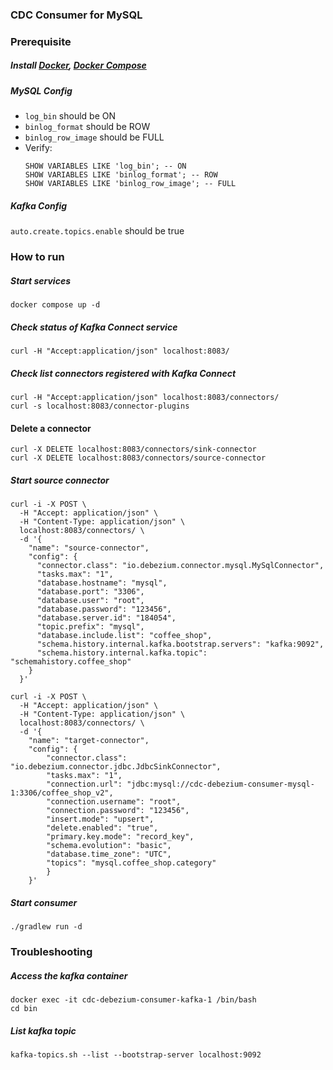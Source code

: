 ### CDC Consumer for MySQL
### Prerequisite

##### Install [Docker](script/install_docker.sh), [Docker Compose](script/install_docker_compose.sh)

##### MySQL Config
- `log_bin` should be ON
- `binlog_format` should be ROW
- `binlog_row_image` should be FULL
- Verify:
    ```shell
    SHOW VARIABLES LIKE 'log_bin'; -- ON
    SHOW VARIABLES LIKE 'binlog_format'; -- ROW
    SHOW VARIABLES LIKE 'binlog_row_image'; -- FULL
    ```

##### Kafka Config
`auto.create.topics.enable` should be true

### How to run
##### Start services
```shell
docker compose up -d
```

##### Check status of Kafka Connect service
```shell
curl -H "Accept:application/json" localhost:8083/
```

##### Check list connectors registered with Kafka Connect
```shell
curl -H "Accept:application/json" localhost:8083/connectors/
curl -s localhost:8083/connector-plugins

```
#### Delete a connector
```shell
curl -X DELETE localhost:8083/connectors/sink-connector
curl -X DELETE localhost:8083/connectors/source-connector
```

##### Start source connector
```shell
curl -i -X POST \
  -H "Accept: application/json" \
  -H "Content-Type: application/json" \
  localhost:8083/connectors/ \
  -d '{
    "name": "source-connector",
    "config": {
      "connector.class": "io.debezium.connector.mysql.MySqlConnector",
      "tasks.max": "1",
      "database.hostname": "mysql",
      "database.port": "3306",
      "database.user": "root",
      "database.password": "123456",
      "database.server.id": "184054",
      "topic.prefix": "mysql",
      "database.include.list": "coffee_shop",
      "schema.history.internal.kafka.bootstrap.servers": "kafka:9092",
      "schema.history.internal.kafka.topic": "schemahistory.coffee_shop"
    }
  }'
```
```shell
curl -i -X POST \
  -H "Accept: application/json" \
  -H "Content-Type: application/json" \
  localhost:8083/connectors/ \
  -d '{
    "name": "target-connector",  
    "config": {
        "connector.class": "io.debezium.connector.jdbc.JdbcSinkConnector",  
        "tasks.max": "1",  
        "connection.url": "jdbc:mysql://cdc-debezium-consumer-mysql-1:3306/coffee_shop_v2",  
        "connection.username": "root",  
        "connection.password": "123456",  
        "insert.mode": "upsert",  
        "delete.enabled": "true",  
        "primary.key.mode": "record_key",  
        "schema.evolution": "basic",  
        "database.time_zone": "UTC",  
        "topics": "mysql.coffee_shop.category" 
        }
    }'

```



##### Start consumer
```shell
./gradlew run -d
```

### Troubleshooting

##### Access the kafka container
```shell
docker exec -it cdc-debezium-consumer-kafka-1 /bin/bash 
cd bin
```

##### List kafka topic
```shell
kafka-topics.sh --list --bootstrap-server localhost:9092
```
